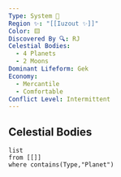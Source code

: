 ```yaml
---
Type: System 🔆
Region ✨: "[[Iuzout ✨]]"
Color: 🟨
Discovered By 🔍: RJ
Celestial Bodies:
  - 4 Planets
  - 2 Moons
Dominant Lifeform: Gek
Economy:
  - Mercantile
  - Comfortable
Conflict Level: Intermittent
---
```

## Celestial Bodies
```dataview
list
from [[]]
where contains(Type,"Planet")
```
